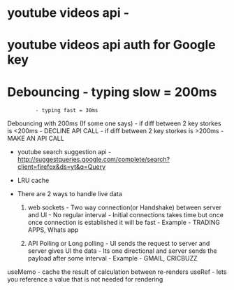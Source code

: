 # youtube videos api - 
# youtube videos api auth for Google key

# Debouncing - typing slow = 200ms
             - typing fast = 30ms

Debouncing with 200ms (If some one says)
    - if diff between 2 key storkes is <200ms - DECLINE API CALL
    - if diff between 2 key storkes is >200ms - MAKE AN API CALL

- youtube search suggestion api - http://suggestqueries.google.com/complete/search?client=firefox&ds=yt&q=Query

- LRU cache

- There are 2 ways to handle live data
    1. web sockets - Two way connection(or Handshake) between server and UI
                   - No regular interval
                   - Initial connections takes time but once once connection is established it will be fast
                   - Example - TRADING APPS, Whats app

    2. API Polling or Long polling - UI sends the request to server and server gives UI the data
                                   - Its one directional and server sends the payload after some interval
                                   - Example - GMAIL, CRICBUZZ

useMemo - cache the result of calculation between re-renders
useRef - lets you reference a value that is not needed for rendering